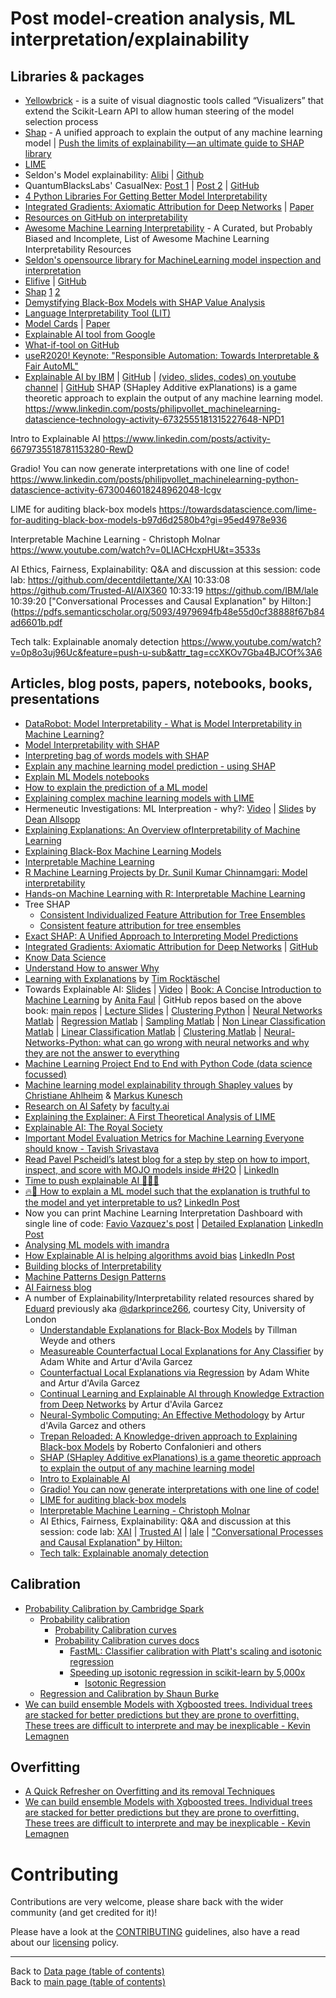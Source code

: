 # Post model-creation analysis, ML interpretation/explainability

## Libraries & packages

- [Yellowbrick](https://www.scikit-yb.org/en/latest/#yellowbrick-machine-learning-visualization) - is a suite of visual diagnostic tools called “Visualizers” that extend the Scikit-Learn API to allow human steering of the model selection process
- [Shap](https://github.com/slundberg/shap) - A unified approach to explain the output of any machine learning model | [Push the limits of explainability — an ultimate guide to SHAP library](https://medium.com/swlh/push-the-limits-of-explainability-an-ultimate-guide-to-shap-library-a110af566a02)
- [LIME](https://github.com/marcotcr/lime)
- Seldon's Model explainability: [Alibi](https://www.seldon.io/tech/products/alibi/) | [Github](https://github.com/SeldonIO/alibi)
- QuantumBlacksLabs' CasualNex: [Post 1](https://www.mckinsey.com/about-us/new-at-mckinsey-blog/causalnex-our-new-open-source-library-leverages-cause-and-effect-relationships-in-data) | [Post 2](https://medium.com/quantumblack/introducing-causalnex-driving-models-which-respect-cause-and-effect-a561545f0a5e) | [GitHub](https://github.com/quantumblacklabs/causalnex)
- [4 Python Libraries For Getting Better Model Interpretability](https://www.analyticsindiamag.com/4-python-libraries-for-getting-better-model-interpretability/)
- [Integrated Gradients: Axiomatic Attribution for Deep Networks](https://github.com/ankurtaly/Integrated-Gradients) | [Paper](https://arxiv.org/abs/1703.01365)
- [Resources on GitHub on interpretability](https://github.com/topics/interpretability)
- [Awesome Machine Learning Interpretability](https://github.com/jphall663/awesome-machine-learning-interpretability) - A Curated, but Probably Biased and Incomplete, List of Awesome Machine Learning Interpretability Resources
- [Seldon's opensource library for MachineLearning model inspection and interpretation](https://github.com/SeldonIO/alibi)
- [Elifive](https://eli5.readthedocs.io/en/latest/overview.html) | [GitHub](https://github.com/TeamHG-Memex/eli5)
- [Shap](https://github.com/slundberg/shap) [1](https://blog.dominodatalab.com/shap-lime-python-libraries-part-1-great-explainers-pros-cons/) [2](https://blog.dominodatalab.com/shap-lime-python-libraries-part-2-using-shap-lime/)
- [Demystifying Black-Box Models with SHAP Value Analysis](https://www.linkedin.com/posts/vincentg_demystifying-black-box-models-with-shap-value-activity-6657041692224483328-ixRo)
- [Language Interpretability Tool (LIT)](https://github.com/PAIR-code/lit)
- [Model Cards](https://modelcards.withgoogle.com/about) | [Paper](https://research.google/pubs/pub48120/)
- [Explainable AI tool from Google](https://pair-code.github.io/what-if-tool/)
- [What-if-tool on GitHub](https://github.com/PAIR-code/what-if-tool)
- [useR2020! Keynote: "Responsible Automation: Towards Interpretable & Fair AutoML"](https://github.com/ledell/useR2020-automl)
- [Explainable AI by IBM](https://github.com/Trusted-AI/AIX360) | [GitHub](https://github.com/IBM/lale) | [(video, slides, codes) on youtube channel](https://www.youtube.com/channel/UCj09XsAWj-RF9kY4UvBJh_A) | [GitHub](https://github.com/decentdilettante)
SHAP (SHapley Additive exPlanations) is a game theoretic approach to explain the output of any machine learning model. 
https://www.linkedin.com/posts/philipvollet_machinelearning-datascience-technology-activity-6732555181315227648-NPD1

Intro to Explainable AI
https://www.linkedin.com/posts/activity-6679735518781153280-RewD

Gradio! You can now generate interpretations with one line of code! 
https://www.linkedin.com/posts/philipvollet_machinelearning-python-datascience-activity-6730046018248962048-Icgv

LIME for auditing black-box models
https://towardsdatascience.com/lime-for-auditing-black-box-models-b97d6d2580b4?gi=95ed4978e936

Interpretable Machine Learning - Christoph Molnar 
https://www.youtube.com/watch?v=0LIACHcxpHU&t=3533s

AI Ethics, Fairness, Explainability: Q&A and discussion at this session:
code lab: https://github.com/decentdilettante/XAI
10:33:08     https://github.com/Trusted-AI/AIX360
10:33:19     https://github.com/IBM/lale
10:39:20    ["Conversational Processes and Causal Explanation" by Hilton:](https://pdfs.semanticscholar.org/5093/4979694fb48e55d0cf38888f67b84ad6601b.pdf

Tech talk: Explainable anomaly detection
https://www.youtube.com/watch?v=0p8o3uj96Uc&feature=push-u-sub&attr_tag=ccXKOv7Gba4BJCOf%3A6

## Articles, blog posts, papers, notebooks, books, presentations

- [DataRobot: Model Interpretability - What is Model Interpretability in Machine Learning?](https://www.datarobot.com/wiki/interpretability/)
- [Model Interpretability with SHAP](http://www.f1-predictor.com/model-interpretability-with-shap/)
- [Interpreting bag of words models with SHAP](https://sararobinson.dev/2019/04/23/interpret-bag-of-words-models-shap.html)
- [Explain any machine learning model prediction - using SHAP](https://towardsdatascience.com/how-to-explain-any-machine-learning-model-prediction-30654b0c1c8)
- [Explain ML Models notebooks](https://github.com/Azure/MachineLearningNotebooks/tree/master/how-to-use-azureml/explain-model)
- [How to explain the prediction of a ML model](https://lilianweng.github.io/lil-log/2017/08/01/how-to-explain-the-prediction-of-a-machine-learning-model.html)
- [Explaining complex machine learning models with LIME](https://datascienceplus.com/explaining-complex-machine-learning-models-with-lime/)
- Hermeneutic Investigations: ML Interpreation - why?: [Video](https://www.youtube.com/watch?v=pmdYlahqA_g) | [Slides](https://github.com/daplantagenet/iml.github.io/blob/master/Hermeneutic%20Investigations.pdf) by [Dean Allsopp](http://github.com/daplantagenet)
- [Explaining Explanations: An Overview ofInterpretability of Machine Learning](https://arxiv.org/pdf/1806.00069.pdf)
- [Explaining Black-Box Machine Learning Models](https://shirinsplayground.netlify.com/2018/07/explaining_ml_models_code_caret_iml/)
- [Interpretable Machine Learning](https://christophm.github.io/interpretable-ml-book/)
- [R Machine Learning Projects by Dr. Sunil Kumar Chinnamgari: Model interpretability](https://www.oreilly.com/library/view/r-machine-learning/9781789807943/dcd398be-3488-423c-942c-69d1eac253f5.xhtml)
- [Hands-on Machine Learning with R: Interpretable Machine Learning](https://bradleyboehmke.github.io/HOML/iml.html)
- Tree SHAP
  - [Consistent Individualized Feature Attribution for Tree Ensembles ](https://arxiv.org/abs/1802.03888)
  - [Consistent feature attribution for tree ensembles](https://arxiv.org/abs/1706.06060)
- [Exact SHAP: A Unified Approach to Interpreting Model Predictions](https://arxiv.org/abs/1705.07874)
- [Integrated Gradients: Axiomatic Attribution for Deep Networks](https://arxiv.org/abs/1703.01365) | [GitHub](https://github.com/ankurtaly/Integrated-Gradients)
- [Know Data Science](https://www.linkedin.com/feed/update/urn:li:activity:6516283940658089984)
- [Understand How to answer Why](https://www.linkedin.com/feed/update/urn:li:activity:6519055798948204544)
- [Learning with Explanations](https://www.youtube.com/watch?v=m1GUhPgstvk) by [Tim Rocktäschel](https://rockt.github.io/)
- Towards Explainable AI: [Slides](../presentations/data/03-meetup-uk-2019/Towards-Explainable-AI.pdf) | [Video](https://www.youtube.com/watch?v=0yFjSs-azM4) | [Book: A Concise Introduction to Machine Learning](https://www.amazon.co.uk/Concise-Introduction-Machine-Learning/dp/0815384106/ref=tmm_pap_swatch_0?_encoding=UTF8&qid=1566160069&sr=8-2) by [Anita Faul](https://www.linkedin.com/in/anita-faul-123750104/) | GitHub repos based on the above book: [main repos](https://github.com/ACFaul?tab=repositories) | [Lecture Slides](https://github.com/ACFaul/LectureSlides) | [Clustering Python](https://github.com/ACFaul/Clustering-Python) | [Neural Networks Matlab](https://github.com/ACFaul/Neural-Networks-Matlab) | [Regression Matlab](https://github.com/ACFaul/Regression-Matlab) | [Sampling Matlab](https://github.com/ACFaul/Sampling-Matlab) | [Non Linear Classification Matlab](https://github.com/ACFaul/Non-Linear-Classification-Matlab) | [Linear Classification Matlab](https://github.com/ACFaul/Linear-Classification-Matlab) | [Clustering Matlab](https://github.com/ACFaul/Clustering-Matlab) | [Neural-Networks-Python: what can go wrong with neural networks and why they are not the answer to everything](https://github.com/ACFaul/Neural-Networks-Python)
- [Machine Learning Project End to End with Python Code (data science focussed)](https://www.youtube.com/watch?v=ekV9QO5KHUY&list=PLcQCwsZDEzFkP9WMe6xvLrd_ZNGqoXOQY&fbclid=IwAR1z7XBl762FLyo-gVvdBDU1iCVqz89K1yfmJS1cbC4rZyEfF-jO30ZsYeY)
- [Machine learning model explainability through Shapley values](https://faculty.ai/blog/machine-learning-model-explainability-through-shapley-values/) by [Christiane Ahlheim](https://www.linkedin.com/in/christiane-ahlheim-498263b2/) & [Markus Kunesch](https://www.linkedin.com/in/markus-kunesch/)
- [Research on AI Safety](https://faculty.ai/research/) by [faculty.ai](https://faculty.ai)
- [Explaining the Explainer: A First Theoretical Analysis of LIME](https://www.linkedin.com/posts/montrealai_artificialintelligence-deeplearning-machinelearning-activity-6622678147433316352-iu72)
- [Explainable AI: The Royal Society](https://www.linkedin.com/posts/nabihbawazir_explainable-ai-the-royal-society-activity-6610121083649695744-SXrL)
- [Important Model Evaluation Metrics for Machine Learning Everyone should know - Tavish Srivastava](https://www.linkedin.com/posts/vipulppatel_important-model-evaluation-metrics-everyone-ugcPost-6607395953429266432-cDiV)
- [Read Pavel Pscheidl’s latest blog for a step by step on how to import, inspect, and score with MOJO models inside #H2O](https://lnkd.in/gbNtfMn) | [LinkedIn](https://www.linkedin.com/posts/pavel-pscheidl-19b15990_h2o-ai-ml-activity-6606566698516656128-Bk93)
- [Time to push explainable AI 🔬💪🏽](https://www.linkedin.com/posts/huggingface_exbert-activity-6654074548163489792-yjj0)
- [🔥🚀 How to explain a ML model such that the explanation is truthful to the model and yet interpretable to us?](https://media-exp1.licdn.com/dms/image/C4E22AQFhqlWOu4i6ug/feedshare-shrink_800/0?e=1589414400&v=beta&t=BZ91YA4gBTevwy5gHBT6TZ3nZ0QKBSMEfHTxUJUc3oY) [LinkedIn Post](https://www.linkedin.com/posts/hamed-zitoun-54428658_machinelearning-deeplearning-artificialintelligence-activity-6630725520386519043--7gr)
- Now you can print Machine Learning Interpretation Dashboard with single line of code: [Favio Vazquez's post](https://medium.com/datos-y-ciencia/weekly-digest-for-data-science-and-ai-python-and-r-volume-20-b1c9fb885621) | [Detailed Explanation](https://datascienceplus.com/understanding-titanic-dataset-with-h2os-automl-dalex-and-lares-library/) [LinkedIn Post](https://www.linkedin.com/posts/nabihbawazir_machinelearning-datascience-artificialintelligence-activity-6635858894444990464-6grx)
- [Analysing ML models with imandra](https://www.linkedin.com/posts/isaacbaum_analysing-machine-learning-models-with-imandra-activity-6635136920240340992-BOp0)
- [How Explainable AI is helping algorithms avoid bias](https://www.forbes.com/sites/simonchandler/2020/02/18/how-explainable-ai-is-helping-algorithms-avoid-bias/#7d21a68a5ed3) [LinkedIn Post](https://www.linkedin.com/posts/bo-li-8503b896_httpswwwforbescomsitessimonchandler-activity-6635931803196710912-dRQR)
- [Building blocks of Interpretability](https://distill.pub/2018/building-blocks/)
- [Machine Patterns Design Patterns](https://www.oreilly.com/library/view/machine-learning-design/9781098115777/)
- [AI Fairness blog](https://community.ibm.com/community/user/datascience/blogs/tim-bonnemann1/2020/09/02/ibm-series-on-ai-trust-now-available-on-demand-two)
- A number of Explainability/Interpretability related resources shared by [Eduard](EduardErnest) previously aka [@darkprince266](), courtesy City, University of London
  - [Understandable Explanations for Black-Box Models](https://github.com/neomatrix369/awesome-ai-ml-dl/releases/download/v0.1/4._tillman_weyde-understandable-explanations-v5.pdf) by Tillman Weyde and others
  - [Measureable Counterfactual Local Explanations for Any Classifier](https://github.com/neomatrix369/awesome-ai-ml-dl/releases/download/v0.1/adam_white_clear_ecai.pdf) by Adam White and Artur d'Avila Garcez
  - [Counterfactual Local Explanations via Regression](https://github.com/neomatrix369/awesome-ai-ml-dl/releases/download/v0.1/adam_white_clear_talk_wbs.pdf) by Adam White and Artur d'Avila Garcez
  - [Continual Learning and Explainable AI through Knowledge Extraction from Deep Networks](https://github.com/neomatrix369/awesome-ai-ml-dl/releases/download/v0.1/aifiancewbs.pdf) by Artur d'Avila Garcez
  - [Neural-Symbolic Computing: An Effective Methodology](https://github.com/neomatrix369/awesome-ai-ml-dl/releases/download/v0.1/artur_davila_garcez_neural-symbolic_computing_an_effective_methodology_1.pdf) by Artur d'Avila Garcez and others
  - [Trepan Reloaded: A Knowledge-driven approach to Explaining Black-box Models](https://github.com/neomatrix369/awesome-ai-ml-dl/releases/download/v0.1/tillman_paper.pdf) by Roberto Confalonieri and others
  - [SHAP (SHapley Additive exPlanations) is a game theoretic approach to explain the output of any machine learning model](https://www.linkedin.com/posts/philipvollet_machinelearning-datascience-technology-activity-6732555181315227648-NPD1)
  - [Intro to Explainable AI](https://www.linkedin.com/posts/activity-6679735518781153280-RewD)
  - [Gradio! You can now generate interpretations with one line of code!](https://www.linkedin.com/posts/philipvollet_machinelearning-python-datascience-activity-6730046018248962048-Icgv)
  - [LIME for auditing black-box models](https://towardsdatascience.com/lime-for-auditing-black-box-models-b97d6d2580b4?gi=95ed4978e936)
  - [Interpretable Machine Learning - Christoph Molnar](https://www.youtube.com/watch?v=0LIACHcxpHU&t=3533s)
  - AI Ethics, Fairness, Explainability: Q&A and discussion at this session: code lab: [XAI](https://github.com/decentdilettante/XAI) | [Trusted AI](https://github.com/Trusted-AI/AIX360) | [lale](https://github.com/IBM/lale) | ["Conversational Processes and Causal Explanation" by Hilton:](https://pdfs.semanticscholar.org/5093/4979694fb48e55d0cf38888f67b84ad6601b.pdf)
  - [Tech talk: Explainable anomaly detection](https://www.youtube.com/watch?v=0p8o3uj96Uc&feature=push-u-sub&attr_tag=ccXKOv7Gba4BJCOf%3A6)

## Calibration

- [Probability Calibration by Cambridge Spark](https://blog.cambridgespark.com/probability-calibration-c7252ac123f)
   - [Probability calibration](https://scikit-learn.org/stable/modules/calibration.html)
      - [Probability Calibration curves](https://scikit-learn.org/stable/auto_examples/calibration/plot_calibration_curve.html)
      - [Probability Calibration curves docs](https://docs.w3cub.com/scikit_learn/auto_examples/calibration/plot_calibration_curve/)
        - [FastML: Classifier calibration with Platt's scaling and isotonic regression](http://fastml.com/classifier-calibration-with-platts-scaling-and-isotonic-regression/)
        - [Speeding up isotonic regression in scikit-learn by 5,000x](http://tullo.ch/articles/speeding-up-isotonic-regression/)
            - [Isotonic Regression](http://fa.bianp.net/blog/2013/isotonic-regression/)
    - [Regression and Calibration by Shaun Burke](https://www.webdepot.umontreal.ca/Usagers/sauves/MonDepotPublic/CHM%203103/LCGC%20Eur%20Burke%202001%20-%202%20de%204.pdf)
- [We can build ensemble Models with Xgboosted trees. Individual trees are stacked for better predictions but they are prone to overfitting. These trees are difficult to interprete and may be inexplicable - Kevin Lemagnen](https://github.com/klemag/odsc2018-ensemble-demystified)

## Overfitting

- [A Quick Refresher on Overfitting and its removal Techniques](https://www.linkedin.com/posts/ashutoshtripathi1_what-is-overfitting-and-its-removal-techniques-ugcPost-6605478376671150080-fsVI)
- [We can build ensemble Models with Xgboosted trees. Individual trees are stacked for better predictions but they are prone to overfitting. These trees are difficult to interprete and may be inexplicable - Kevin Lemagnen](https://github.com/klemag/odsc2018-ensemble-demystified)

# Contributing

Contributions are very welcome, please share back with the wider community (and get credited for it)!

Please have a look at the [CONTRIBUTING](../CONTRIBUTING.md) guidelines, also have a read about our [licensing](../LICENSE.md) policy.

---

Back to [Data page (table of contents)](README.md)</br>
Back to [main page (table of contents)](../README.md)
